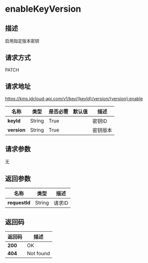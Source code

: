 # enableKeyVersion


## 描述
启用指定版本密钥

## 请求方式
PATCH

## 请求地址
https://kms.jdcloud-api.com/v1/key/{keyId}/version/{version}:enable

|名称|类型|是否必需|默认值|描述|
|---|---|---|---|---|
|**keyId**|String|True| |密钥ID|
|**version**|String|True| |密钥版本|

## 请求参数
无


## 返回参数
|名称|类型|描述|
|---|---|---|
|**requestId**|String|请求ID|


## 返回码
|返回码|描述|
|---|---|
|**200**|OK|
|**404**|Not found|
